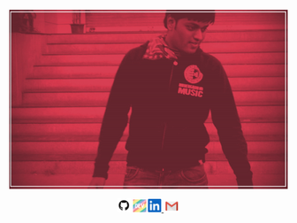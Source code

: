 <p align="center">
<img style="width:1000px" src="https://raw.githubusercontent.com/spoman007/spoman007/master/media/record.gif" alt="github logo">
</p>
<p align="center">
<a target="_blank" href="https://github.com/spoman007"><img src="https://raw.githubusercontent.com/spoman007/spoman007/master/media/logo/github.png" alt="github logo" width="25"></a>   <a target="_blank" href="https://dev.to/spoman007"><img src="https://raw.githubusercontent.com/spoman007/spoman007/master/media/logo/dev.png" alt="dev logo" width="24"></a>   <a target="_blank" href="https://www.linkedin.com/in/spoman/"><img src="https://raw.githubusercontent.com/spoman007/spoman007/master/media/logo/linkedin.jpeg" alt="linkedin logo" width="24"> </a>  <a target="_blank" href="mailto:spoman007@gmail.com"><img src="https://raw.githubusercontent.com/spoman007/spoman007/master/media/logo/gmail.jpeg" alt="gmail logo" width="30"></a>
</p>
